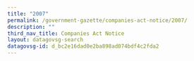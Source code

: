```yaml
---
title: "2007"
permalink: /government-gazette/companies-act-notice/2007/
description: ""
third_nav_title: Companies Act Notice
layout: datagovsg-search
datagovsg-id: d_bc2e16dad0e2ba898ad074bdf4c2fda2
---
```

